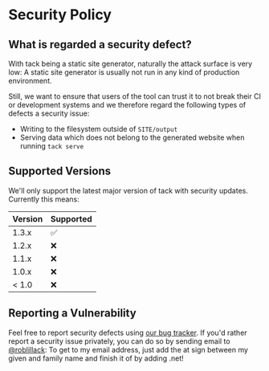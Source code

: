 # Security Policy

## What is regarded a security defect?

With tack being a static site generator, naturally the attack surface is very
low: A static site generator is usually not run in any kind of production
environment.

Still, we want to ensure that users of the tool can trust it to not break their
CI or development systems and we therefore regard the following types of defects
a security issue:

- Writing to the filesystem outside of `SITE/output`
- Serving data which does not belong to the generated website when running `tack serve`

## Supported Versions

We'll only support the latest major version of tack with security updates. Currently this means:

| Version | Supported          |
| ------- | ------------------ |
| 1.3.x   | :white_check_mark: |
| 1.2.x   | :x:                |
| 1.1.x   | :x:                |
| 1.0.x   | :x:                |
| < 1.0   | :x:                |

## Reporting a Vulnerability

Feel free to report security defects using [our bug tracker](https://github.com/roblillack/tack/issues). If you'd rather report a security issue privately, you can do so by sending email to [@roblillack](https://github.com/roblillack): To get to my email address, just add the at sign between my given and family name and finish it of by adding .net!
